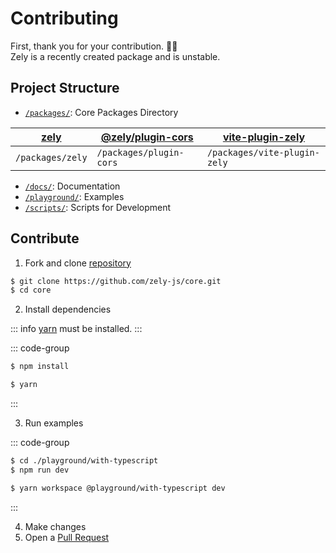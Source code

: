 # Contributing

First, thank you for your contribution. 🚀🚀  
Zely is a recently created package and is unstable.

## Project Structure

- [`/packages/`](https://github.com/zely-js/core/tree/main/packages): Core Packages Directory

| [zely](https://npmjs.com/package/zely) | [@zely/plugin-cors](https://www.npmjs.com/package/@zely/plugin-cors) | [vite-plugin-zely](https://www.npmjs.com/package/vite-plugin-zely) |
| -------------------------------------- | -------------------------------------------------------------------- | ------------------------------------------------------------------ |
| `/packages/zely`                       | `/packages/plugin-cors`                                              | `/packages/vite-plugin-zely`                                       |

- [`/docs/`](https://github.com/zely-js/core/tree/main/docs): Documentation
- [`/playground/`](https://github.com/zely-js/core/tree/main/playground): Examples
- [`/scripts/`](https://github.com/zely-js/core/tree/main/scripts): Scripts for Development

## Contribute

1. Fork and clone [repository](https://github.com/zely-js/core)

```sh
$ git clone https://github.com/zely-js/core.git
$ cd core
```

2. Install dependencies

::: info
[yarn](https://yarnpkg.com/) must be installed.
:::

::: code-group

```sh [npm]
$ npm install
```

```sh [yarn]
$ yarn
```

:::

3. Run examples

::: code-group

```sh [npm]
$ cd ./playground/with-typescript
$ npm run dev
```

```sh [yarn]
$ yarn workspace @playground/with-typescript dev
```

:::

4. Make changes
5. Open a [Pull Request](https://github.com/zely-js/core/pulls)
